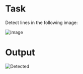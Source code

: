 # Task
Detect lines in the following image:

![image](https://user-images.githubusercontent.com/91827137/183293286-dffa5ec8-1df9-4e53-a66d-bc451a7657c4.png)

# Output
![Detected](https://user-images.githubusercontent.com/91827137/183293600-56d1406e-3ca7-4ee1-8043-79bad74af1e8.jpg)
